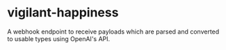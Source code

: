 # vigilant-happiness

A webhook endpoint to receive payloads which are parsed and converted to usable types using OpenAI's API.